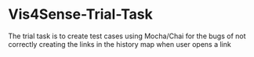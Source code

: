 # Vis4Sense-Trial-Task
The trial task is to create test cases using Mocha/Chai for the bugs of not correctly creating the links in the history map when user opens a link
